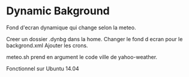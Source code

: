 # Dynamic Bakground
Fond d'ecran dynamique qui change selon la meteo.

Creer un dossier .dynbg dans la home.
Changer le fond d ecran pour le backgrond.xml
Ajouter les crons.

meteo.sh prend en argument le code ville de yahoo-weather.

Fonctionnel sur Ubuntu 14.04